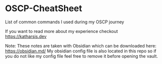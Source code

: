 # OSCP-CheatSheet
List of common commands I used during my OSCP journey

If you want to read more about my experience checkout https://katharsis.dev

Note:
These notes are taken with Obsidian which can be downloaded here: https://obsidian.md/
My obsidian config file is also located in this repo so if you do not like my config file feel free to remove it before opening the vault.
